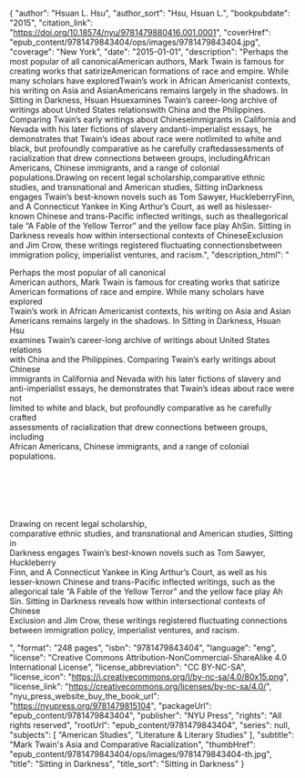 {
  "author": "Hsuan L. Hsu",
  "author_sort": "Hsu, Hsuan L.",
  "bookpubdate": "2015",
  "citation_link": "https://doi.org/10.18574/nyu/9781479880416.001.0001",
  "coverHref": "epub_content/9781479843404/ops/images/9781479843404.jpg",
  "coverage": "New York",
  "date": "2015-01-01",
  "description": "Perhaps the most popular of all canonicalAmerican authors, Mark Twain is famous for creating works that satirizeAmerican formations of race and empire. While many scholars have exploredTwain’s work in African Americanist contexts, his writing on Asia and AsianAmericans remains largely in the shadows. In Sitting in Darkness, Hsuan Hsuexamines Twain’s career-long archive of writings about United States relationswith China and the Philippines. Comparing Twain’s early writings about Chineseimmigrants in California and Nevada with his later fictions of slavery andanti-imperialist essays, he demonstrates that Twain’s ideas about race were notlimited to white and black, but profoundly comparative as he carefully craftedassessments of racialization that drew connections between groups, includingAfrican Americans, Chinese immigrants, and a range of colonial populations.Drawing on recent legal scholarship,comparative ethnic studies, and transnational and American studies, Sitting inDarkness engages Twain’s best-known novels such as Tom Sawyer, HuckleberryFinn, and A Connecticut Yankee in King Arthur’s Court, as well as hislesser-known Chinese and trans-Pacific inflected writings, such as theallegorical tale “A Fable of the Yellow Terror” and the yellow face play AhSin. Sitting in Darkness reveals how within intersectional contexts of ChineseExclusion and Jim Crow, these writings registered fluctuating connectionsbetween immigration policy, imperialist ventures, and racism.",
  "description_html": "<p>Perhaps the most popular of all canonical<br>American authors, Mark Twain is famous for creating works that satirize<br>American formations of race and empire. While many scholars have explored<br>Twain’s work in African Americanist contexts, his writing on Asia and Asian<br>Americans remains largely in the shadows. In Sitting in Darkness, Hsuan Hsu<br>examines Twain’s career-long archive of writings about United States relations<br>with China and the Philippines. Comparing Twain’s early writings about Chinese<br>immigrants in California and Nevada with his later fictions of slavery and<br>anti-imperialist essays, he demonstrates that Twain’s ideas about race were not<br>limited to white and black, but profoundly comparative as he carefully crafted<br>assessments of racialization that drew connections between groups, including<br>African Americans, Chinese immigrants, and a range of colonial populations.<br><br><br><br><br><br><br>Drawing on recent legal scholarship,<br>comparative ethnic studies, and transnational and American studies, Sitting in<br>Darkness engages Twain’s best-known novels such as Tom Sawyer, Huckleberry<br>Finn, and A Connecticut Yankee in King Arthur’s Court, as well as his<br>lesser-known Chinese and trans-Pacific inflected writings, such as the<br>allegorical tale “A Fable of the Yellow Terror” and the yellow face play Ah<br>Sin. Sitting in Darkness reveals how within intersectional contexts of Chinese<br>Exclusion and Jim Crow, these writings registered fluctuating connections<br>between immigration policy, imperialist ventures, and racism.</p>",
  "format": "248 pages",
  "isbn": "9781479843404",
  "language": "eng",
  "license": "Creative Commons Attribution-NonCommercial-ShareAlike 4.0 International License",
  "license_abbreviation": "CC BY-NC-SA",
  "license_icon": "https://i.creativecommons.org/l/by-nc-sa/4.0/80x15.png",
  "license_link": "https://creativecommons.org/licenses/by-nc-sa/4.0/",
  "nyu_press_website_buy_the_book_url": "https://nyupress.org/9781479815104",
  "packageUrl": "epub_content/9781479843404",
  "publisher": "NYU Press",
  "rights": "All rights reserved",
  "rootUrl": "epub_content/9781479843404",
  "series": null,
  "subjects": [
    "American Studies",
    "Literature & Literary Studies"
  ],
  "subtitle": "Mark Twain's Asia and Comparative Racialization",
  "thumbHref": "epub_content/9781479843404/ops/images/9781479843404-th.jpg",
  "title": "Sitting in Darkness",
  "title_sort": "Sitting in Darkness"
}
